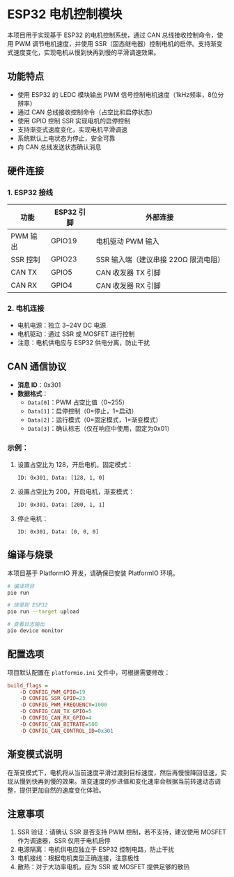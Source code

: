 # ESP32 电机控制模块

本项目用于实现基于 ESP32 的电机控制系统，通过 CAN 总线接收控制命令，使用 PWM 调节电机速度，并使用 SSR（固态继电器）控制电机的启停。支持渐变式速度变化，实现电机从慢到快再到慢的平滑调速效果。

## 功能特点

- 使用 ESP32 的 LEDC 模块输出 PWM 信号控制电机速度（1kHz频率，8位分辨率）
- 通过 CAN 总线接收控制命令（占空比和启停状态）
- 使用 GPIO 控制 SSR 实现电机的启停控制
- 支持渐变式速度变化，实现电机平滑调速
- 系统默认上电状态为停止，安全可靠
- 向 CAN 总线发送状态确认消息

## 硬件连接

### 1. ESP32 接线

| 功能 | ESP32 引脚 | 外部连接 |
|-----|-----------|---------|
| PWM 输出 | GPIO19 | 电机驱动 PWM 输入 |
| SSR 控制 | GPIO23 | SSR 输入端（建议串接 220Ω 限流电阻） |
| CAN TX | GPIO5 | CAN 收发器 TX 引脚 |
| CAN RX | GPIO4 | CAN 收发器 RX 引脚 |

### 2. 电机连接

- 电机电源：独立 3~24V DC 电源
- 电机驱动：通过 SSR 或 MOSFET 进行控制
- 注意：电机供电应与 ESP32 供电分离，防止干扰

## CAN 通信协议

- **消息 ID**：0x301
- **数据格式**：
  - `Data[0]`：PWM 占空比值（0~255）
  - `Data[1]`：启停控制（0=停止，1=启动）
  - `Data[2]`：运行模式（0=固定模式，1=渐变模式）
  - `Data[3]`：确认标志（仅在响应中使用，固定为0x01）

### 示例：

1. 设置占空比为 128，开启电机，固定模式：
   ```
   ID: 0x301, Data: [128, 1, 0]
   ```

2. 设置占空比为 200，开启电机，渐变模式：
   ```
   ID: 0x301, Data: [200, 1, 1]
   ```

3. 停止电机：
   ```
   ID: 0x301, Data: [0, 0, 0]
   ```

## 编译与烧录

本项目基于 PlatformIO 开发，请确保已安装 PlatformIO 环境。

```bash
# 编译项目
pio run

# 烧录到 ESP32
pio run --target upload

# 查看日志输出
pio device monitor
```

## 配置选项

项目默认配置在 `platformio.ini` 文件中，可根据需要修改：

```ini
build_flags = 
    -D CONFIG_PWM_GPIO=19
    -D CONFIG_SSR_GPIO=23
    -D CONFIG_PWM_FREQUENCY=1000
    -D CONFIG_CAN_TX_GPIO=5
    -D CONFIG_CAN_RX_GPIO=4
    -D CONFIG_CAN_BITRATE=500
    -D CONFIG_CAN_CONTROL_ID=0x301
```

## 渐变模式说明

在渐变模式下，电机将从当前速度平滑过渡到目标速度，然后再慢慢降回低速，实现从慢到快再到慢的效果。渐变速度的步进值和变化速率会根据当前转速动态调整，提供更加自然的速度变化体验。

## 注意事项

1. SSR 验证：请确认 SSR 是否支持 PWM 控制，若不支持，建议使用 MOSFET 作为调速器，SSR 仅用于电机启停
2. 电源隔离：电机供电应独立于 ESP32 控制电路，防止干扰
3. 电机接线：根据电机类型正确连接，注意极性
4. 散热：对于大功率电机，应为 SSR 或 MOSFET 提供足够的散热 